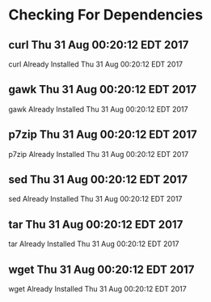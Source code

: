 # Checking For Dependencies

## curl Thu 31 Aug 00:20:12 EDT 2017
curl Already Installed Thu 31 Aug 00:20:12 EDT 2017
## gawk Thu 31 Aug 00:20:12 EDT 2017
gawk Already Installed Thu 31 Aug 00:20:12 EDT 2017
## p7zip Thu 31 Aug 00:20:12 EDT 2017
p7zip Already Installed Thu 31 Aug 00:20:12 EDT 2017
## sed Thu 31 Aug 00:20:12 EDT 2017
sed Already Installed Thu 31 Aug 00:20:12 EDT 2017
## tar Thu 31 Aug 00:20:12 EDT 2017
tar Already Installed Thu 31 Aug 00:20:12 EDT 2017
## wget Thu 31 Aug 00:20:12 EDT 2017
wget Already Installed Thu 31 Aug 00:20:12 EDT 2017
